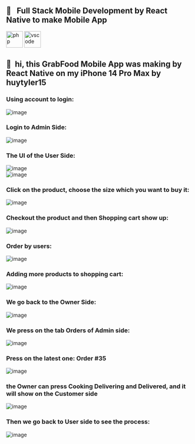 
<h2> 🚀 &nbsp; Full Stack Mobile Development by React Native to make Mobile App</h2>
<p align="left">
<img src="https://cdn.jsdelivr.net/gh/devicons/devicon/icons/typescript/typescript-original.svg" alt="php" width="45" height="45"/>
<img src="https://cdn.jsdelivr.net/gh/devicons/devicon/icons/javascript/javascript-original.svg" alt="vscode" width="45" height="45"/>
</p>
<h2> 🚀 &nbsp;hi, this GrabFood Mobile App was making by React Native on my iPhone 14 Pro Max by huytyler15</h2>


<h3>Using account to login: </h3>

![image](https://github.com/user-attachments/assets/cd1abfc3-12a4-4dc1-98a4-53c01df39a0e)

<h3>Login to Admin Side: </h3>

![image](https://github.com/user-attachments/assets/05d2b72d-2170-4b8f-a0e5-b7cda7fbeaa4)

<h3>The UI of the User Side: </h3>

![image](https://github.com/user-attachments/assets/951e283a-60d8-4ae7-99d0-73438ad07ed7)
<br>
![image](https://github.com/user-attachments/assets/1bfdf909-0513-4ac8-9115-01008c695872)

<h3>Click on the product, choose the size which you want to buy it: </h3>

![image](https://github.com/user-attachments/assets/0a3ae371-b5fe-4199-bcd9-6c2daa82ee9c)

<h3>Checkout the product and then Shopping cart show up: </h3>

![image](https://github.com/user-attachments/assets/d4b8a4cc-019a-48e0-8214-e7b4fe788ade)

<h3>Order by users: </h3>

![image](https://github.com/user-attachments/assets/d62d8855-f597-464b-8c13-73e291ac913f)

<h3>Adding more products to shopping cart: </h3>

![image](https://github.com/user-attachments/assets/df6fe019-6056-44b9-82f6-e6efb56e0ddb)

<h3>We go back to the Owner Side: </h3>

![image](https://github.com/user-attachments/assets/9ec3ea6b-fcc5-481a-a49b-18410043bba1)

<h3>We press on the tab Orders of Admin side: </h3>

![image](https://github.com/user-attachments/assets/00c0dbba-01f4-4671-926c-f98a9546efd9)

<h3>Press on the latest one: Order #35</h3>

![image](https://github.com/user-attachments/assets/d37f047e-8387-406c-871e-8ebbddeb3404)

<h3> the Owner can press Cooking Delivering and Delivered, and it will show on the Customer side </h3>

![image](https://github.com/user-attachments/assets/0f9b5c03-95af-4994-a351-5878c77388da)

<h3>Then we go back to User side to see the process: </h3>

![image](https://github.com/user-attachments/assets/50b5cc09-4d01-4892-84a0-099bb4c551cf)


















